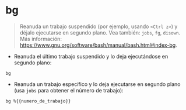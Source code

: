 # bg

> Reanuda un trabajo suspendido (por ejemplo, usando `<Ctrl z>`) y déjalo ejecutarse en segundo plano.
> Vea también: `jobs`, `fg`, `disown`.
> Más información: <https://www.gnu.org/software/bash/manual/bash.html#index-bg>.

- Reanuda el último trabajo suspendido y lo deja ejecutándose en segundo plano:

`bg`

- Reanuda un trabajo específico y lo deja ejecutarse en segundo plano (usa `jobs` para obtener el número de trabajo):

`bg %{{numero_de_trabajo}}`
